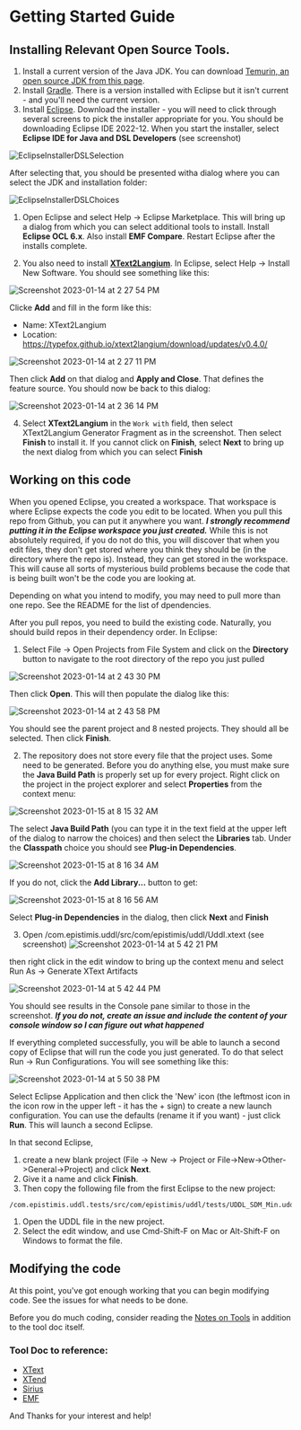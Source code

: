 # Getting Started Guide


## Installing Relevant Open Source Tools.
1. Install a current version of the Java JDK. You can download [Temurin, an open source JDK from this page](https://www.eclipse.org/downloads/).
2. Install [Gradle](https://gradle.org). There is a version installed with Eclipse but it isn't current - and you'll need the current version.
3. Install [Eclipse](https://www.eclipse.org). Download the installer - you will need to click through several screens to pick the installer appropriate for you. You should be downloading Eclipse IDE 2022-12. 
When you start the installer, select **Eclipse IDE for Java and DSL Developers** (see screenshot)

![EclipseInstallerDSLSelection](https://user-images.githubusercontent.com/120406738/212499267-b34101e8-d71d-4831-a633-ffe6302e990f.png)

After selecting that, you should be presented witha dialog where you can select the JDK and installation folder:

![EclipseInstallerDSLChoices](https://user-images.githubusercontent.com/120406738/212499344-fea20154-97c1-414c-ae49-0c2eceffe44d.png)

1. Open Eclipse and select Help -> Eclipse Marketplace. This will bring up a dialog from which you can select additional tools to install. Install **Eclipse OCL 6.x**. Also install **EMF Compare**. Restart Eclipse after the installs complete. 

2. You also need to install **[XText2Langium](https://github.com/TypeFox/xtext2langium)**. In Eclipse, select Help -> Install New Software. 
You should see something like this:

![Screenshot 2023-01-14 at 2 27 54 PM](https://user-images.githubusercontent.com/120406738/212499889-fa2d00ff-a3bd-43b6-9d6e-4cafc2528345.png)

Clicke **Add** and fill in the form like this:
* Name: XText2Langium
* Location: https://typefox.github.io/xtext2langium/download/updates/v0.4.0/

![Screenshot 2023-01-14 at 2 27 11 PM](https://user-images.githubusercontent.com/120406738/212499957-585f28bf-48d4-4111-8caa-1672594666ec.png)

Then click **Add** on that dialog and **Apply and Close**. That defines the feature source. You should now be back to this dialog:

![Screenshot 2023-01-14 at 2 36 14 PM](https://user-images.githubusercontent.com/120406738/212500196-f75f14c4-b176-4936-a371-06a52a319d6b.png)

4. Select **XText2Langium** in the `Work with` field, then select XText2Langium Generator Fragment as in the screenshot. Then select **Finish** to install it. If you cannot click on **Finish**, select **Next** to bring up the next dialog from which you can select **Finish**

## Working on this code
When you opened Eclipse, you created a workspace. That workspace is where Eclipse expects the code you edit to be located. When you pull this repo from Github,
you can put it anywhere you want. ***I strongly recommend putting it in the Eclipse workspace you just created.*** While this is not absolutely required, if you 
do not do this, you will discover that when you edit files, they don't get stored where you think they should be (in the directory where the repo is). Instead, they
can get stored in the workspace. This will cause all sorts of mysterious build problems because the code that is being built won't be the code you are looking at.

Depending on what you intend to modify, you may need to pull more than one repo. See the README for the list of dpendencies.

After you pull repos, you need to build the existing code. Naturally, you should build repos in their dependency order.
In Eclipse:

1. Select File -> Open Projects from File System and click on the **Directory** button to navigate to the root directory of the repo you just pulled 

![Screenshot 2023-01-14 at 2 43 30 PM](https://user-images.githubusercontent.com/120406738/212500480-8401fbc2-7e56-4719-b9f8-a2b2faec757f.png)

Then click **Open**. This will then populate the dialog like this:

![Screenshot 2023-01-14 at 2 43 58 PM](https://user-images.githubusercontent.com/120406738/212500507-27433f5c-a80d-41aa-8ead-ae0a0791960b.png)

You should see the parent project and 8 nested projects. They should all be selected. Then click **Finish**. 

2. The repository does not store every file that the project uses. Some need to be generated. Before you do anything else, you must make sure the **Java Build Path** is properly set up for every project. Right click on the project in the project explorer and select **Properties** from the context menu:

![Screenshot 2023-01-15 at 8 15 32 AM](https://user-images.githubusercontent.com/120406738/212552934-e319f454-ee76-425e-ac69-535771c5e519.png)

The select **Java Build Path** (you can type it in the text field at the upper left of the dialog to narrow the choices) and then select the **Libraries** tab. Under the **Classpath** choice you should see **Plug-in Dependencies**.

![Screenshot 2023-01-15 at 8 16 34 AM](https://user-images.githubusercontent.com/120406738/212552898-99a08014-8109-4ae1-9512-b3160c06f918.png)

If you do not, click the **Add Library...** button to get:

![Screenshot 2023-01-15 at 8 16 56 AM](https://user-images.githubusercontent.com/120406738/212552883-f4d887d3-526a-4c30-9b8d-b621e8f48d48.png)

Select **Plug-in Dependencies** in the dialog, then click **Next** and **Finish**

3. Open /com.epistimis.uddl/src/com/epistimis/uddl/Uddl.xtext (see screenshot)
![Screenshot 2023-01-14 at 5 42 21 PM](https://user-images.githubusercontent.com/120406738/212508222-bf4b4003-a1e4-4c32-b1e8-067ce2daed04.png)

then right click in the edit window to bring up the context menu and select Run As -> Generate XText Artifacts

![Screenshot 2023-01-14 at 5 42 44 PM](https://user-images.githubusercontent.com/120406738/212508587-4423c56a-28e9-41de-920d-46c2eced07ca.png)

You should see results in the Console pane similar to those in the screenshot. ***If you do not, create an issue and include the content of your console window so I can figure out what happened***

If everything completed successfully, you will be able to launch a second copy of Eclipse that will run the code you just generated. 
To do that select Run -> Run Configurations. You will see something like this:

![Screenshot 2023-01-14 at 5 50 38 PM](https://user-images.githubusercontent.com/120406738/212510514-a8ee4b8a-4867-455a-93f2-66e6e4f6910a.png)

Select Eclipse Application and then click the 'New' icon (the leftmost icon in the icon row in the upper left - it has the + sign) to create a new launch configuration.
You can use the defaults (rename it if you want) - just click **Run**. This will launch a second Eclipse. 

In that second Eclipse, 
1. create a new blank project (File -> New -> Project or File->New->Other->General->Project) and  click **Next**. 
1. Give it a name and click **Finish**. 
1. Then copy the following file from the first Eclipse to the new project: 
```
/com.epistimis.uddl.tests/src/com/epistimis/uddl/tests/UDDL_SDM_Min.uddl
```
1. Open the UDDL file in the new project.
1. Select the edit window, and use Cmd-Shift-F on Mac or Alt-Shift-F on Windows to format the file. 

## Modifying the code

At this point, you've got enough working that you can begin modifying code. See the issues for what needs to be done.

Before you do much coding, consider reading the [Notes on Tools](NOTES_ON_TOOLS.md) in addition to the tool doc itself.

### Tool Doc to reference:
* [XText](https://www.eclipse.org/Xtext/)
* [XTend](http://xtend-lang.org)
* [Sirius](https://www.eclipse.org/sirius/)
* [EMF](https://www.eclipse.org/modeling/emf/)

And Thanks for your interest and help!

